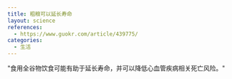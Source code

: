 ```yaml
---
title: 粗粮可以延长寿命
layout: science
references:
  - https://www.guokr.com/article/439775/
categories:
  - 生活
---
```


"食用全谷物饮食可能有助于延长寿命，并可以降低心血管疾病相关死亡风险。"
